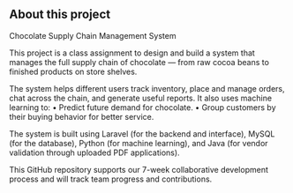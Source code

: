 ## About this project

Chocolate Supply Chain Management System

This project is a class assignment to design and build a system that manages the full supply chain of chocolate — from raw cocoa beans to finished products on store shelves.

The system helps different users track inventory, place and manage orders, chat across the chain, and generate useful reports. It also uses machine learning to:
	•	Predict future demand for chocolate.
	•	Group customers by their buying behavior for better service.

The system is built using Laravel (for the backend and interface), MySQL (for the database), Python (for machine learning), and Java (for vendor validation through uploaded PDF applications).

This GitHub repository supports our 7-week collaborative development process and will track team progress and contributions.

